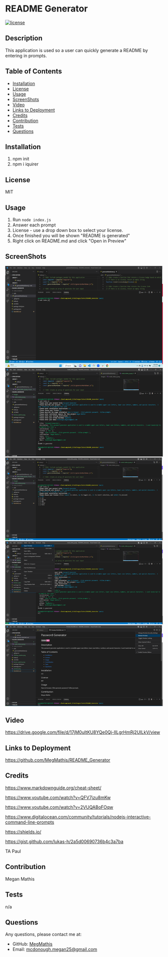 # README Generator

[![license](https://img.shields.io/badge/License-MIT-ff69b4)](https://shields.io)

## Description

This application is used so a user can quickly generate a README by entering in prompts.

## Table of Contents

- [Installation](#installation)
- [License](#license)
- [Usage](#usage)
- [ScreenShots](#screenshots)
- [Video](#video)
- [Links to Deployment](#linkstodeployment)
- [Credits](#LinkstoDeployment)
- [Contribution](#contribution)
- [Tests](#tests)
- [Questions](#questions)

## Installation

1. npm init
2. npm i iquirer

## License

MIT

## Usage

1. Run `node index.js`
2. Answer each prompt
3. License - use a drop down box to select your license.
4. Once finished you will be shown "README is generated"
5. Right click on README.md and click "Open in Preview"

## ScreenShots

![Screenshot.](./images/node_index_js.png)
![Screenshot.](./images/promps.png)
![Screenshot.](./images/license_options.png)
![Screenshot.](./images/clicking_readme.png)
![Screenshot.](./images/refresh_preview.png)

## Video

https://drive.google.com/file/d/17jM0uItKU8YQe0Qj-IILgrHmRj2UILkV/view

## Links to Deployment

https://github.com/MegMathis/README_Generator

## Credits

https://www.markdownguide.org/cheat-sheet/

https://www.youtube.com/watch?v=QFV7jzu8mKw

https://www.youtube.com/watch?v=2VUQABoFOqw

https://www.digitalocean.com/community/tutorials/nodejs-interactive-command-line-prompts

https://shields.io/

https://gist.github.com/lukas-h/2a5d00690736b4c3a7ba

TA Paul

## Contribution

Megan Mathis

## Tests

n/a

## Questions

Any questions, please contact me at:

- GitHub:
  [MegMathis](http://github.com/MegMathis)
- Email:
  [mcdonough.megan25@gmail.com](mailto:mcdonough.megan25@gmail.com)
